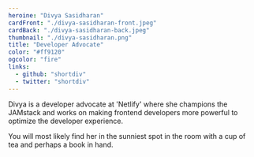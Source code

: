 ```yaml
---
heroine: "Divya Sasidharan"
cardFront: "./divya-sasidharan-front.jpeg"
cardBack: "./divya-sasidharan-back.jpeg"
thumbnail: "./divya-sasidharan.png"
title: "Developer Advocate"
color: "#ff9120"
ogcolor: "fire"
links:
  - github: "shortdiv"
  - twitter: "shortdiv"
---
```


Divya is a developer advocate at 'Netlify' where she champions the JAMstack and works on making frontend developers more powerful to optimize the developer experience.

You will most likely find her in the sunniest spot in the room with a cup of tea and perhaps a book in hand.
